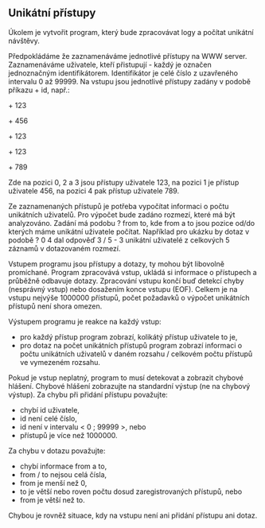 ## Unikátní přístupy

Úkolem je vytvořit program, který bude zpracovávat logy a počítat unikátní návštěvy.

Předpokládáme že zaznamenáváme jednotlivé přístupy na WWW server. Zaznamenáváme uživatele, kteří přistupují - každý je označen jednoznačným identifikátorem. Identifikátor je celé číslo z uzavřeného intervalu 0 až 99999. Na vstupu jsou jednotlivé přístupy zadány v podobě příkazu + id, např.:

 \+ 123
 
 \+ 456
 
 \+ 123
 
 \+ 123
 
 \+ 789

Zde na pozici 0, 2 a 3 jsou přístupy uživatele 123, na pozici 1 je přístup uživatele 456, na pozici 4 pak přístup uživatele 789.

Ze zaznamenaných přístupů je potřeba vypočítat informaci o počtu unikátních uživatelů. Pro výpočet bude zadáno rozmezí, které má být analyzováno. Zadání má podobu ? from to, kde from a to jsou pozice od/do kterých máme unikátní uživatele počítat. Například pro ukázku by dotaz v podobě ? 0 4 dal odpověď 3 / 5 - 3 unikátní uživatelé z celkových 5 záznamů v dotazovaném rozmezí.

Vstupem programu jsou přístupy a dotazy, ty mohou být libovolně promíchané. Program zpracovává vstup, ukládá si informace o přístupech a průběžně odbavuje dotazy. Zpracování vstupu končí buď detekcí chyby (nesprávný vstup) nebo dosažením konce vstupu (EOF). Celkem je na vstupu nejvýše 1000000 přístupů, počet požadavků o výpočet unikátních přístupů není shora omezen.

Výstupem programu je reakce na každý vstup:

  -  pro každý přístup program zobrazí, kolikátý přístup uživatele to je,
  -  pro dotaz na počet unikátních přístupů program zobrazí informaci o počtu unikátních uživatelů v daném rozsahu / celkovém počtu přístupů ve vymezeném rozsahu.

Pokud je vstup neplatný, program to musí detekovat a zobrazit chybové hlášení. Chybové hlášení zobrazujte na standardní výstup (ne na chybový výstup). Za chybu při přidání přístupu považujte:

  -  chybí id uživatele,
  -  id není celé číslo,
  -  id není v intervalu < 0 ; 99999 >, nebo
  -  přístupů je více než 1000000.

Za chybu v dotazu považujte:

  -  chybí informace from a to,
  -  from / to nejsou celá čísla,
  -  from je menší než 0,
  -  to je větší nebo roven počtu dosud zaregistrovaných přístupů, nebo
  -  from je větší než to.

Chybou je rovněž situace, kdy na vstupu není ani přidání přístupu ani dotaz.
